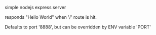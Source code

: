simple nodejs express server

responds "Hello World" when '/' route is hit.

Defaults to port '8888', but can be overridden by ENV variable 'PORT'
